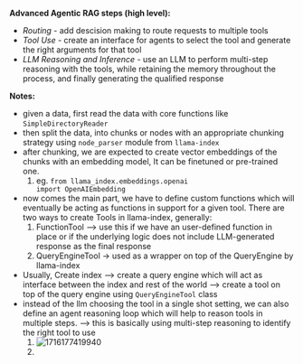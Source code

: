 **Advanced Agentic RAG steps (high level):**

- *Routing* - add descision making to route requests to multiple tools
- *Tool Use* - create an interface for agents to select the tool and generate the right arguments for that tool
- *LLM Reasoning and Inference* - use an LLM to perform multi-step reasoning with the tools, while retaining the memory throughout the process, and finally generating the qualified response

**Notes:**

- given a data, first read the data with core functions like  `SimpleDirectoryReader`
- then split the data, into chunks or nodes with an appropriate chunking strategy using `node_parser` module from `llama-index`
- after chunking, we are expected to create vector embeddings of the chunks with an embedding model, It can be finetuned or pre-trained one.
  1. eg. `from llama_index.embeddings.openai                                                                                                                                                                    import OpenAIEmbedding`
- now comes the main part, we have to define custom functions which will eventually be acting as functions in support for a given tool.
  There are two ways to create Tools in llama-index, generally:
  1. FunctionTool --> use this if we have an user-defined function in place or if the underlying logic does not include LLM-generated response as the final response
  2. QueryEngineTool -> used as a wrapper on top of the QueryEngine by llama-index
- Usually, Create index --> create a query engine which will act as interface between the index and rest of the world --> create a tool on top of the query engine using `QueryEngineTool` class
- instead of the llm choosing the tool in a single shot setting, we can also define an agent reasoning loop which will help to reason tools in multiple steps. --> this is basically using multi-step reasoning to identify the right tool to use
  1. ![1716177419940](image/notes/1716177419940.png)
  2.
